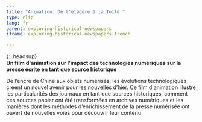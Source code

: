 ```yaml
---
title: "Animation: De l’étagère à la Toile "
type: clip
lang: fr
parent: exploring-historical-newspapers
iframe: exploring-historical-newspapers-french

---
```


{: .headsup}                            
**Un film d'animation sur l’impact des technologies numériques sur la presse écrite en tant que source historique**

De l’encre de Chine aux objets numérisés, les évolutions technologiques créent un nouvel avenir pour les nouvelles d’hier. Ce film d'animation illustre les particularités des journaux en tant que sources historiques, comment ces sources papier ont été transformées en archives numériques et les manières dont les méthodes d’enrichissement de la presse numérisée ont ouvert de nouvelles voies pour découvrir leur contenu

<!-- more -->
